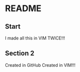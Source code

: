 # README

## Start

I made all this in VIM TWICE!!!

## Section 2

Created in GitHub
Created in VIM!!!
